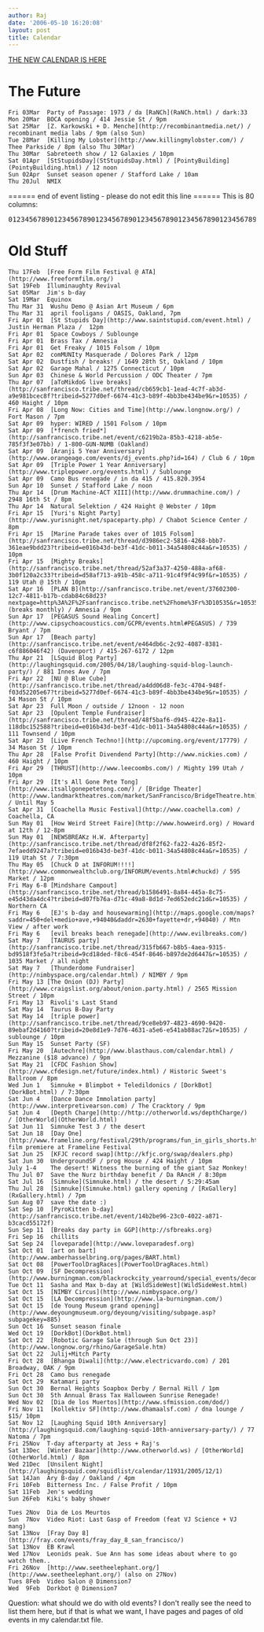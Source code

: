 ```yaml
---
author: Raj
date: '2006-05-10 16:20:08'
layout: post
title: Calendar
---
```


<a href="http://hyperreal.org/~rkumar/rajlist">THE NEW CALENDAR IS HERE</a>
# The Future
    Fri 03Mar  Party of Passage: 1973 / da [RaNCh](RaNCh.html) / dark:33
    Mon 20Mar  BOCA opening / 414 Jessie St / 9pm
    Sat 25Mar  [Z. Karkowski + D. Menche](http://recombinantmedia.net/) / recombinant media labs / 9pm (also Sun)
    Tue 28Mar  [Killing My Lobster](http://www.killingmylobster.com/) / Thee Parkside / 8pm (also Thu 30Mar)
    Thu 30Mar  Sabreteeth show / 12 Galaxies / 10pm
    Sat 01Apr  [StStupidsDay](StStupidsDay.html) / [PointyBuilding](PointyBuilding.html) / 12 noon
    Sun 02Apr  Sunset season opener / Stafford Lake / 10am
    Thu 20Jul  NMIX
====== end of event listing - please do not edit this line ======
This is 80 columns:
<pre>
01234567890123456789012345678901234567890123456789012345678901234567890123456789
</pre>
# Old Stuff
    Thu 17Feb  [Free Form Film Festival @ ATA](http://www.freeformfilm.org/)
    Sat 19Feb  Illuminaughty Revival
    Sat 05Mar  Jim's b-day
    Sat 19Mar  Equinox
    Thu Mar 31  Wushu Demo @ Asian Art Museum / 6pm
    Thu Mar 31  april fooligans / OASIS, Oakland, 7pm
    Fri Apr 01  [St Stupids Day](http://www.saintstupid.com/event.html) / Justin Herman Plaza /  12pm 
    Fri Apr 01  Space Cowboys / Sublounge
    Fri Apr 01  Brass Tax / Amnesia
    Fri Apr 01  Get Freaky / 1015 Folsom / 10pm
    Sat Apr 02  comMUNIty Masquerade / Dolores Park / 12pm
    Sat Apr 02  Dustfish / breaks! / 1649 28th St, Oakland / 10pm
    Sat Apr 02  Garage Mahal / 1275 Connecticut / 10pm
    Sun Apr 03  Chinese & World Percussion / ODC Theater / 7pm
    Thu Apr 07  [aToMikdoG live breaks](http://sanfrancisco.tribe.net/thread/cb659cb1-1ead-4c7f-ab3d-a9e981bcec8f?tribeid=5277d0ef-6674-41c3-b89f-4bb3be434be9&r=10535) / 460 Haight / 10pm
    Fri Apr 08  [Long Now: Cities and Time](http://www.longnow.org/) / Fort Mason / 7pm
    Sat Apr 09  hyper: WIRED / 1501 Folsom / 10pm
    Sat Apr 09  [*french fried*](http://sanfrancisco.tribe.net/event/c6219b2a-85b3-4218-ab5e-785f3f3e07bb) / 1-800-GUN-NUMB (Oakland)
    Sat Apr 09  [Aranji 5 Year Anniversary](http://www.orangeage.com/events/dj_events.php?id=164) / Club 6 / 10pm
    Sat Apr 09  [Triple Power 1 Year Anniversary](http://www.triplepower.org/events.html) / Sublounge
    Sat Apr 09  Camo Bus renegade / in da 415 / 415.820.3954
    Sun Apr 10  Sunset / Stafford Lake / noon
    Thu Apr 14  [Drum Machine-ACT XIII](http://www.drummachine.com/) / 2948 16th St / 8pm
    Thu Apr 14  Natural Selektion / 424 Haight @ Webster / 10pm
    Fri Apr 15  [Yuri's Night Party](http://www.yurisnight.net/spaceparty.php) / Chabot Science Center / 8pm
    Fri Apr 15  [Marine Parade takes over of 1015 Folsom](http://sanfrancisco.tribe.net/thread/d3986ec2-5816-4268-bbb7-361eae9bdd23?tribeid=e016b43d-be3f-41dc-b011-34a54808c44a&r=10535) / 10pm
    Fri Apr 15  [Mighty Breaks](http://sanfrancisco.tribe.net/thread/52af3a37-4250-488a-af68-3b0f120a2c33?tribeid=d58af713-a91b-458c-a711-91c4f9f4c99f&r=10535) / 119 Utah @ 15th / 10pm
    Sat Apr 16  [PLAN B](http://sanfrancisco.tribe.net/event/37602300-12c7-4811-b17b-cdab84c68d23?nextpage=http%3A%2F%2Fsanfrancisco.tribe.net%2Fhome%3Fr%3D10535&r=10535)(breaks monthly) / Amnesia / 9pm
    Sun Apr 17  [PEGASUS Sound Healing Concert](http://www.cipsychoacoustics.com/GCPR/events.html#PEGASUS) / 739 Bryant / 7pm
    Sun Apr 17  [Beach party](http://sanfrancisco.tribe.net/event/e464db6c-2c92-4087-8381-c6f886046f42) (Davenport) / 415-267-6172 / 12pm
    Thu Apr 21  [LSquid Blog Party](http://laughingsquid.com/2005/04/18/laughing-squid-blog-launch-party/) / 881 Innes Ave / 7pm
    Fri Apr 22  [NU @ Blue Cube](http://sanfrancisco.tribe.net/thread/a4dd06d8-fe3c-4704-948f-f03d52205e67?tribeid=5277d0ef-6674-41c3-b89f-4bb3be434be9&r=10535) / 34 Mason St / 10pm
    Sat Apr 23  Full Moon / outside / 12noon - 12 noon
    Sat Apr 23  [Opulent Temple Fundraiser](http://sanfrancisco.tribe.net/thread/48f5baf6-d945-422e-8a11-118dbc152588?tribeid=e016b43d-be3f-41dc-b011-34a54808c44a&r=10535) / 111 Townsend / 10pm
    Sat Apr 23  [Live French Techno!](http://upcoming.org/event/17779) / 34 Mason St / 10pm
    Thu Apr 28  [False Profit Divendend Party](http://www.nickies.com) / 460 Haight / 10pm
    Fri Apr 29  [THRUST](http://www.leecoombs.com/) / Mighty 199 Utah / 10pm
    Fri Apr 29  [It's All Gone Pete Tong](http://www.itsallgonepetetong.com/) / [Bridge Theater](http://www.landmarktheatres.com/market/SanFrancisco/BridgeTheatre.htm) / Until May 5
    Sat Apr 31  [Coachella Music Festival](http://www.coachella.com) / Coachella, CA
    Sun May 01  [How Weird Street Faire](http://www.howweird.org) / Howard at 12th / 12-8pm
    Sun May 01  [NEWSBREAKz H.W. Afterparty](http://sanfrancisco.tribe.net/thread/df8f2f62-fa22-4a26-85f2-7efaedd9247a?tribeid=e016b43d-be3f-41dc-b011-34a54808c44a&r=10535) / 119 Utah St / 7:30pm 
    Thu May 05  [Chuck D at INFORUM!!!!](http://www.commonwealthclub.org/INFORUM/events.html#chuckd) / 595 Market / 12pm
    Fri May 6-8 [Mindshare Campout](http://sanfrancisco.tribe.net/thread/b1586491-8a84-445a-8c75-e45d43da4dc4?tribeid=d07fb76a-d71c-49a8-8d1d-7ed652edc21d&r=10535) / Northern CA
    Fri May 6   [EJ's b-day and housewarming](http://maps.google.com/maps?saddr=450+del+medio+ave,+94040&daddr=2630+fayette+dr,+94040) / Mtn View / after work
    Fri May 6   [evil breaks beach renegade](http://www.evilbreaks.com/)
    Sat May 7   [TAURUS party](http://sanfrancisco.tribe.net/thread/315fb667-b8b5-4aea-9315-bd9518f3fe5a?tribeid=9cd18ded-f8c6-454f-8646-b897de2d6447&r=10535) / 1035 Market / all night
    Sat May 7   [Thunderdome Fundraiser](http://nimbyspace.org/calendar.html) / NIMBY / 9pm
    Fri May 13 [The Onion (DJ) Party](http://www.craigslist.org/about/onion.party.html) / 2565 Mission Street / 10pm
    Fri May 13  Rivoli's Last Stand
    Sat May 14  Taurus B-Day Party
    Sat May 14  [triple power](http://sanfrancisco.tribe.net/thread/9ce8eb97-4823-4690-9420-89ebaf2d4160?tribeid=20e8d1e9-7d76-4631-a5e6-e541ab88ac72&r=10535) / sublounge / 10pm
    Sun May 15  Sunset Party (SF)
    Fri May 20  [Autechre](http://www.blasthaus.com/calendar.html) / Mezzanine ($18 advance) / 9pm
    Sat May 21  [CFDC Fashion Show](http://www.cfdesign.net/future/index.html) / Historic Sweet's Ballroom / 8pm
    Wed Jun 1   Simnuke + Blimpbot + Teledildonics / [DorkBot](DorkBot.html) / 7:30pm
    Sat Jun 4   [Dance Dance Immolation party](http://www.interpretivearson.com) / The Cracktory / 9pm
    Sat Jun 4   [Depth Charge](http://http://otherworld.ws/depthCharge/)  / [OtherWorld](OtherWorld.html)
    Sat Jun 11  Simnuke Test 3 / the desert
    Sat Jun 18  [Day One](http://www.frameline.org/festival/29th/programs/fun_in_girls_shorts.html) film premiere at Frameline Festival
    Sat Jun 25  [KFJC record swap](http://kfjc.org/swap/dealers.php)
    Sat Jun 30  UndergroundSF / prog House / 424 Haight / 10pm
    July 1-4    The desert! Witness the burning of the giant Saz Monkey!
    Thu Jul 07  Save the Nurz birthday benefit / Da RAncH / 8:30pm
    Sat Jul 16  [Simnuke](Simnuke.html) / the desert / 5:29:45am
    Thu Jul 28  [Simnuke](Simnuke.html) gallery opening / [RxGallery](RxGallery.html) / 7pm
    Sun Aug 07  save the date :)
    Sat Sep 10  [PyroKitten b-day](http://sanfrancisco.tribe.net/event/14b2be96-23c0-4022-a871-b3cacd55172f)
    Sun Sep 11  [Breaks day party in GGP](http://sfbreaks.org)
    Fri Sep 16  chillits
    Sat Sep 24  [loveparade](http://www.loveparadesf.org)
    Sat Oct 01  [art on bart](http://www.amberhasselbring.org/pages/BART.html)
    Sat Oct 08  [PowerToolDragRaces](PowerToolDragRaces.html)
    Sun Oct 09  [SF Decompression](http://www.burningman.com/blackrockcity_yearround/special_events/decompression/decom2005.html)
    Tue Oct 11  Sasha and Max b-day at [WildSideWest](WildSideWest.html)
    Sat Oct 15  [NIMBY Circus](http://www.nimbyspace.org/)
    Sat Oct 15  [LA Decompression](http://www.la-burningman.com/)
    Sat Oct 15  [de Young Museum grand opening](http://www.deyoungmuseum.org/deyoung/visiting/subpage.asp?subpagekey=885)
    Sun Oct 16  Sunset season finale
    Wed Oct 19  [DorkBot](DorkBot.html)
    Sat Oct 22  [Robotic Garage Sale (through Sun Oct 23)](http://www.longnow.org/rhino/GarageSale.htm)
    Sat Oct 22  Julij+Mitch Party
    Fri Oct 28  [Bhanga Diwali](http://www.electricvardo.com) / 201 Broadway, OAK / 9pm
    Fri Oct 28  Camo bus renegade
    Sat Oct 29  Katamari party
    Sun Oct 30  Bernal Heights Soapbox Derby / Bernal Hill / 1pm
    Sun Oct 30  5th Annual Brass Tax Halloween Sunrise Renegade!
    Wed Nov 02  [Dia de los Muertos](http://www.sfmission.com/dod/)
    Fri Nov 11  [Kollektiv SF](http://www.dhamaalsf.com) / dna lounge / $15/ 10pm
    Sat Nov 12  [Laughing Squid 10th Anniversary](http://laughingsquid.com/laughing-squid-10th-anniversary-party/) / 77 Natoma / 7pm
    Fri 25Nov  T-day afterparty at Jess + Raj's
    Sat 13Dec  [Winter Bazaar](http://www.otherworld.ws) / [OtherWorld](OtherWorld.html) / 8pm
    Wed 21Dec  [Unsilent Night](http://laughingsquid.com/squidlist/calendar/11931/2005/12/1)
    Sat 14Jan  Ary B-day / Oakland / 4pm
    Fri 10Feb  Bitterness Inc. / False Profit / 10pm
    Sat 11Feb  Jen's wedding
    Sun 26Feb  Kiki's baby shower

    Tues 2Nov  Dia de Los Meurtos
    Sun  7Nov  Video Riot: Last Gasp of Freedom (feat VJ Science + VJ mang)
    Sat 13Nov  [Fray Day 8](http://fray.com/events/fray_day_8_san_francisco/)
    Sat 13Nov  EB Krawl
    Wed 17Nov  Leonids peak. Sue Ann has some ideas about where to go watch them..
    Fri 26Nov  [http://www.seetheelephant.org/](http://www.seetheelephant.org/) (also on 27Nov)
    Tues 8Feb  Video Salon @ Dimension7
    Wed  9Feb  Dorkbot @ Dimension7  


Question: what should we do with old events? I don't really see the need to list them here, but if that is what we want, I have pages and pages of old events in my calendar.txt file.
